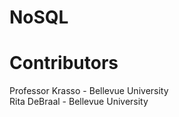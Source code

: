 # NoSQL

# Contributors
Professor Krasso - Bellevue University                                                                              
Rita DeBraal - Bellevue University
